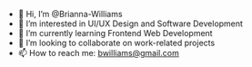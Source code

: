 - 👋 Hi, I’m @Brianna-Williams
- 👀 I’m interested in UI/UX Design and Software Development
- 🌱 I’m currently learning Frontend Web Development
- 💞️ I’m looking to collaborate on work-related projects 
- 📫 How to reach me: bwilliams@gmail.com

<!---
Brianna-Williams/Brianna-Williams is a ✨ special ✨ repository because its `README.md` (this file) appears on your GitHub profile.
You can click the Preview link to take a look at your changes.
--->
